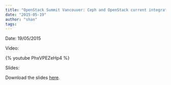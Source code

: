 ```yaml
---
title: "OpenStack Summit Vancouver: Ceph and OpenStack current integration and roadmap"
date: "2015-05-19"
author: "shan"
tags: 
---
```


Date: 19/05/2015

Video:

{% youtube PhxVPEZeHp4 %}

Slides:

Download the slides [here](http://www.sebastien-han.fr/down/OpenStack%20_%20Ceph%20-%20Liberty.pdf).
